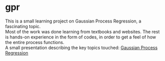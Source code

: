 # gpr

This is a small learning project on Gaussian Process Regression, a fascinating topic.</br>
Most of the work was done learning from textbooks and websites. The rest is hands-on experience in the form of codes, in order to get a feel of how the entire process functions.</br>
A small presentation describing the key topics touched: [Gaussian Process Regression](https://docs.google.com/presentation/d/1dtq47kkGptKovJVzeqqdEMUn3lkylZif/edit?usp=sharing&ouid=115563981610636075357&rtpof=true&sd=true)

